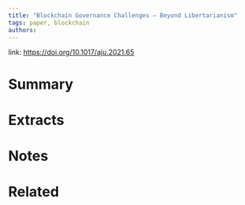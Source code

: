```yaml
---
title: "Blockchain Governance Challenges — Beyond Libertarianism"
tags: paper, blockchain
authors:
---
```


link: https://doi.org/10.1017/aju.2021.65

# Summary

# Extracts

# Notes

# Related

